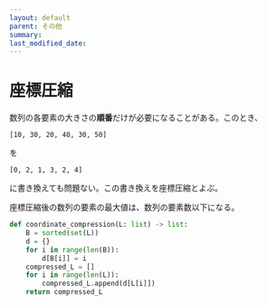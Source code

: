```yaml
---
layout: default
parent: その他
summary:
last_modified_date:
---
```


# 座標圧縮

数列の各要素の大きさの**順番**だけが必要になることがある。このとき、

```
[10, 30, 20, 40, 30, 50]
```

を

```
[0, 2, 1, 3, 2, 4]
```

に書き換えても問題ない。この書き換えを座標圧縮とよぶ。

座標圧縮後の数列の要素の最大値は、数列の要素数以下になる。

```python
def coordinate_compression(L: list) -> list:
    B = sorted(set(L))
    d = {}
    for i in range(len(B)):
        d[B[i]] = i
    compressed_L = []
    for i in range(len(L)):
        compressed_L.append(d[L[i]])
    return compressed_L
```
